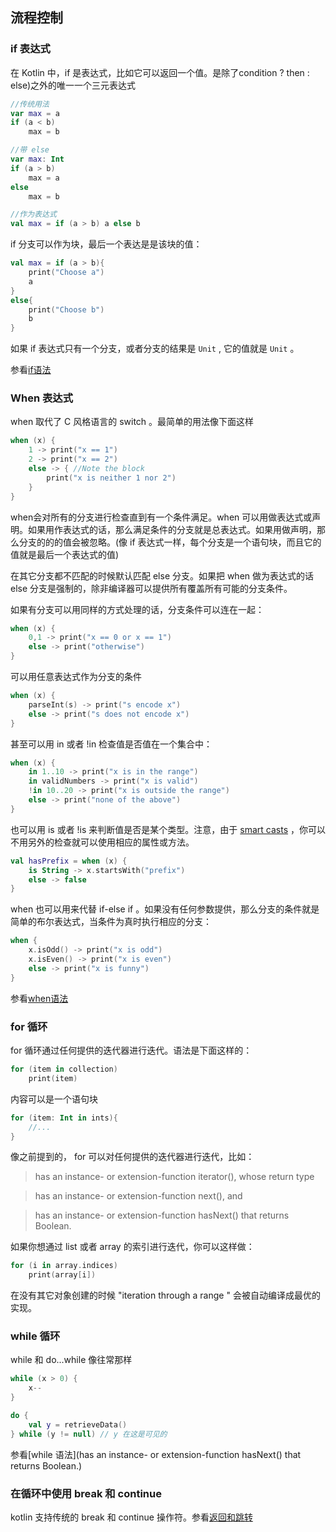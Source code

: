 ## 流程控制
###  if 表达式
在 Kotlin 中，if 是表达式，比如它可以返回一个值。是除了condition ? then : else)之外的唯一一个三元表达式

```kotlin
//传统用法
var max = a
if (a < b)
	max = b

//带 else 
var max: Int
if (a > b)
	max = a
else
	max = b

//作为表达式
val max = if (a > b) a else b
```

if  分支可以作为块，最后一个表达是是该块的值：

```kotlin
val max = if (a > b){
	print("Choose a")
	a
}
else{
	print("Choose b")
	b
}
```


如果 if 表达式只有一个分支，或者分支的结果是 `Unit` , 它的值就是 `Unit` 。

参看[if语法](http://kotlinlang.org/docs/reference/grammar.html#if)

### When 表达式
when 取代了 C 风格语言的 switch 。最简单的用法像下面这样

```kotlin
when (x) {
	1 -> print("x == 1")
	2 -> print("x == 2")
	else -> { //Note the block
		print("x is neither 1 nor 2")
	}
}
```

when会对所有的分支进行检查直到有一个条件满足。when 可以用做表达式或声明。如果用作表达式的话，那么满足条件的分支就是总表达式。如果用做声明，那么分支的的的值会被忽略。(像 if 表达式一样，每个分支是一个语句块，而且它的值就是最后一个表达式的值)

在其它分支都不匹配的时候默认匹配 else 分支。如果把 when 做为表达式的话 else 分支是强制的，除非编译器可以提供所有覆盖所有可能的分支条件。

如果有分支可以用同样的方式处理的话，分支条件可以连在一起：

```kotlin
when (x) {
	0,1 -> print("x == 0 or x == 1")
	else -> print("otherwise")
}
```

可以用任意表达式作为分支的条件

```kotlin
when (x) {
	parseInt(s) -> print("s encode x")
	else -> print("s does not encode x")
}
```

甚至可以用 in 或者 !in 检查值是否值在一个集合中：

```kotlin
when (x) {
	in 1..10 -> print("x is in the range")
	in validNumbers -> print("x is valid")
	!in 10..20 -> print("x is outside the range")
	else -> print("none of the above")
}
```

也可以用 is 或者 !is 来判断值是否是某个类型。注意，由于 [smart casts](http://kotlinlang.org/docs/reference/typecasts.html#smart-casts) ，你可以不用另外的检查就可以使用相应的属性或方法。

```kotlin
val hasPrefix = when (x) {
	is String -> x.startsWith("prefix")
	else -> false
}
```

when 也可以用来代替 if-else if 。如果没有任何参数提供，那么分支的条件就是简单的布尔表达式，当条件为真时执行相应的分支：

```kotlin
when {
	x.isOdd() -> print("x is odd")
	x.isEven() -> print("x is even")
	else -> print("x is funny")
}
```

参看[when语法](http://kotlinlang.org/docs/reference/grammar.html#when)

### for 循环
for 循环通过任何提供的迭代器进行迭代。语法是下面这样的：

```kotlin
for (item in collection)
	print(item)
```

内容可以是一个语句块

```kotlin
for (item: Int in ints){
	//...
}
```

像之前提到的， for 可以对任何提供的迭代器进行迭代，比如：

> has an instance- or extension-function iterator(), whose return type

> has an instance- or extension-function next(), and

> has an instance- or extension-function hasNext() that returns Boolean.

如果你想通过 list 或者 array 的索引进行迭代，你可以这样做：

```kotlin
for (i in array.indices)
	print(array[i])
```

在没有其它对象创建的时候 "iteration through a range " 会被自动编译成最优的实现。

### while 循环
while 和 do...while 像往常那样

```kotlin
while (x > 0) {
	x--
}

do {
	val y = retrieveData()
} while (y != null) // y 在这是可见的
```

参看[while 语法](has an instance- or extension-function hasNext() that returns Boolean.)

### 在循环中使用 break 和 continue
kotlin 支持传统的 break 和 continue 操作符。参看[返回和跳转](http://kotlinlang.org/docs/reference/returns.html)
